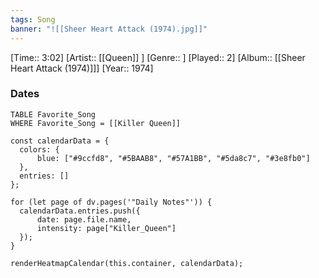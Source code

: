 ```yaml
---
tags: Song  
banner: "![[Sheer Heart Attack (1974).jpg]]"
---
```

[Time:: 3:02]
[Artist:: [[Queen]] ]
[Genre:: ]
[Played:: 2]
[Album:: [[Sheer Heart Attack (1974)]]]
[Year:: 1974]
### Dates
````dataview
TABLE Favorite_Song
WHERE Favorite_Song = [[Killer Queen]]
````
  ```dataviewjs
const calendarData = { 
	colors: { 
		blue: ["#9ccfd8", "#5BAAB8", "#57A1BB", "#5da8c7", "#3e8fb0"] 
	}, 
	entries: [] 
}; 

for (let page of dv.pages('"Daily Notes"')) { 
	calendarData.entries.push({ 
		date: page.file.name, 
		intensity: page["Killer_Queen"]
	}); 
} 

renderHeatmapCalendar(this.container, calendarData);
```
